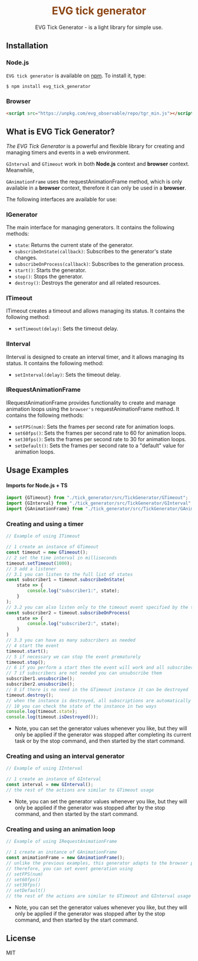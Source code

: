 <h1 align=center style="color: saddlebrown">
EVG tick generator
</h1>
<p align=center>
EVG Tick Generator - is a light library for simple use.
</p>

## Installation

### Node.js
`EVG tick generator` is available on [npm](http://npmjs.org). To install it, type:

    $ npm install evg_tick_generator

### Browser
```html
<script src="https://unpkg.com/evg_observable/repo/tgr_min.js"></script>
```

## What is EVG Tick Generator?
_The EVG Tick Generator_ is a powerful and flexible library for creating and managing timers and events in a web environment. 

`GInterval` and `GTimeout` work in both **Node.js** context and **browser** context. Meanwhile, 

`GAnimationFrame` uses the requestAnimationFrame method, which is only available in a **browser** context, therefore it can only be used in a **browser**.

The following interfaces are available for use:

### IGenerator
The main interface for managing generators. It contains the following methods:

* `state`: Returns the current state of the generator.
* `subscribeOnState(callback)`: Subscribes to the generator's state changes.
* `subscribeOnProcess(callback)`: Subscribes to the generation process.
* `start()`: Starts the generator.
* `stop()`: Stops the generator.
* `destroy()`: Destroys the generator and all related resources.

### ITimeout
ITimeout creates a timeout and allows managing its status. It contains the following method:

* `setTimeout(delay)`: Sets the timeout delay.

### IInterval
IInterval is designed to create an interval timer, and it allows managing its status. It contains the following method:

* `setInterval(delay)`: Sets the timeout delay.

### IRequestAnimationFrame
IRequestAnimationFrame provides functionality to create and manage animation loops using the `browser's` requestAnimationFrame method. It contains the following methods:

* `setFPS(num)`: Sets the frames per second rate for animation loops.
* `set60fps()`: Sets the frames per second rate to 60 for animation loops.
* `set30fps()`: Sets the frames per second rate to 30 for animation loops.
* `setDefault()`: Sets the frames per second rate to a "default" value for animation loops.

## Usage Examples

#### Imports for **Node.js** + TS
```typescript
import {GTimeout} from "./tick_generator/src/TickGenerator/GTimeout";
import {GInterval} from "./tick_generator/src/TickGenerator/GInterval";
import {GAnimationFrame} from "./tick_generator/src/TickGenerator/GAnimationFrame";
```

### Creating and using a timer
```typescript
// Example of using ITimeout

// 1 create an instance of GTimeout
const timeout = new GTimeout();
// 2 set the time interval in milliseconds
timeout.setTimeout(1000);
// 3 add a listener
// 3.1 you can listen to the full list of states
const subscriber1 = timeout.subscribeOnState(
    state => {
        console.log("subscriber1:", state);
    }
);
// 3.2 you can also listen only to the timeout event specified by the time interval
const subscriber2 = timeout.subscribeOnProcess(
    state => {
        console.log("subscriber2:", state);
    }
)
// 3.3 you can have as many subscribers as needed
// 4 start the event
timeout.start();
// 5 if necessary we can stop the event prematurely
timeout.stop();
// 6 if you perform a start then the event will work and all subscribers will be called according to subscriptions
// 7 if subscribers are not needed you can unsubscribe them
subscriber1.unsubscribe();
subscriber2.unsubscribe();
// 8 if there is no need in the GTimeout instance it can be destroyed
timeout.destroy();
// when the instance is destroyed, all subscriptions are automatically removed, further use of the instance is not possible
// 10 you can check the state of the instance in two ways
console.log(timeout.state);
console.log(timeout.isDestroyed());
```
* Note, you can set the generator values whenever you like, but they will only be applied if the generator was stopped after completing its current task or by the stop command, and then started by the start command.

### Creating and using an interval generator
```typescript
// Example of using IInterval

// 1 create an instance of GInterval
const interval = new GInterval();
// the rest of the actions are similar to GTimeout usage
```
* Note, you can set the generator values whenever you like, but they will only be applied if the generator was stopped after by the stop command, and then started by the start command.

### Creating and using an animation loop
```typescript
// Example of using IRequestAnimationFrame

// 1 create an instance of GAnimationFrame
const animationFrame = new GAnimationFrame();
// unlike the previous examples, this generator adapts to the browser page rendering
// therefore, you can set event generation using
// setFPS(num)
// set60fps()
// set30fps()
// setDefault()
// the rest of the actions are similar to GTimeout and GInterval usage
```
* Note, you can set the generator values whenever you like, but they will only be applied if the generator was stopped after by the stop command, and then started by the start command.

## License

MIT
